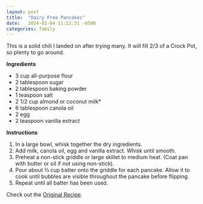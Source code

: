 ```yaml
---
layout: post
title:  "Dairy Free Pancakes"
date:   2024-02-04 11:22:31 -0500
categories: family
---
```

This is a solid chili I landed on after trying many. It will fill 2/3 of a Crock Pot, so plenty to go around.

**Ingredients**

* 3 cup all-purpose flour
* 2 tablespoon sugar
* 2 tablespoon baking powder
* 1 teaspoon salt
* 2 1/2 cup almond or coconut milk*
* 6 tablespoon canola oil
* 2 egg
* 2 teaspoon vanilla extract

**Instructions**

1. In a large bowl, whisk together the dry ingredients.
2. Add milk, canola oil, egg and vanilla extract. Whisk until smooth.
3. Preheat a non-stick griddle or large skillet to medium heat. (Coat pan with butter or oil if not using non-stick).
4. Pour about ⅓ cup batter onto the griddle for each pancake. Allow it to cook until bubbles are visible throughout the pancake before flipping.
5. Repeat until all batter has been used.

Check out the [Original Recipe][original-recipe].

[original-recipe]: https://www.simplywhisked.com/extra-fluffy-dairy-free-pancakes/#tasty-recipes-16205-jump-target
